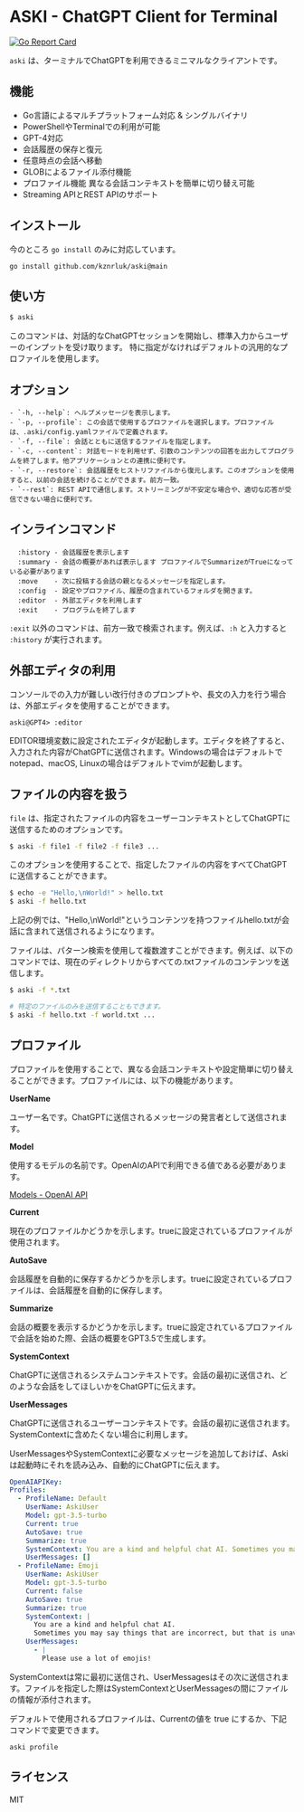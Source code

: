 # ASKI - ChatGPT Client for Terminal

[![Go Report Card](https://goreportcard.com/badge/github.com/kznrluk/aski)](https://goreportcard.com/report/github.com/kznrluk/aski)

`aski` は、ターミナルでChatGPTを利用できるミニマルなクライアントです。

## 機能
- Go言語によるマルチプラットフォーム対応 & シングルバイナリ
- PowerShellやTerminalでの利用が可能
- GPT-4対応
- 会話履歴の保存と復元
- 任意時点の会話へ移動
- GLOBによるファイル添付機能
- プロファイル機能 異なる会話コンテキストを簡単に切り替え可能
- Streaming APIとREST APIのサポート

## インストール
今のところ `go install` のみに対応しています。

```
go install github.com/kznrluk/aski@main
```

## 使い方

```bash
$ aski
```

このコマンドは、対話的なChatGPTセッションを開始し、標準入力からユーザーのインプットを受け取ります。
特に指定がなければデフォルトの汎用的なプロファイルを使用します。

## オプション

```
- `-h, --help`: ヘルプメッセージを表示します。
- `-p, --profile`: この会話で使用するプロファイルを選択します。プロファイルは、.aski/config.yamlファイルで定義されます。
- `-f, --file`: 会話とともに送信するファイルを指定します。
- `-c, --content`: 対話モードを利用せず、引数のコンテンツの回答を出力してプログラムを終了します。他アプリケーションとの連携に便利です。
- `-r, --restore`: 会話履歴をヒストリファイルから復元します。このオプションを使用すると、以前の会話を続けることができます。前方一致。
- `--rest`: REST APIで通信します。ストリーミングが不安定な場合や、適切な応答が受信できない場合に便利です。
```

## インラインコマンド

```
  :history - 会話履歴を表示します
  :summary - 会話の概要があれば表示します プロファイルでSummarizeがTrueになっている必要があります
  :move    - 次に投稿する会話の親となるメッセージを指定します。
  :config  - 設定やプロファイル、履歴の含まれているフォルダを開きます。
  :editor  - 外部エディタを利用します
  :exit    - プログラムを終了します
```

`:exit` 以外のコマンドは、前方一致で検索されます。例えば、`:h` と入力すると `:history` が実行されます。

## 外部エディタの利用
コンソールでの入力が難しい改行付きのプロンプトや、長文の入力を行う場合は、外部エディタを使用することができます。

```
aski@GPT4> :editor
```

EDITOR環境変数に設定されたエディタが起動します。エディタを終了すると、入力された内容がChatGPTに送信されます。Windowsの場合はデフォルトでnotepad、macOS, Linuxの場合はデフォルトでvimが起動します。

## ファイルの内容を扱う

`file` は、指定されたファイルの内容をユーザーコンテキストとしてChatGPTに送信するためのオプションです。

```bash
$ aski -f file1 -f file2 -f file3 ...
```

このオプションを使用することで、指定したファイルの内容をすべてChatGPTに送信することができます。

```bash
$ echo -e "Hello,\nWorld!" > hello.txt
$ aski -f hello.txt
```

上記の例では、"Hello,\nWorld!"というコンテンツを持つファイルhello.txtが会話に含まれて送信されるようになります。

ファイルは、パターン検索を使用して複数渡すことができます。例えば、以下のコマンドでは、現在のディレクトリからすべての.txtファイルのコンテンツを送信します。

```bash
$ aski -f *.txt

# 特定のファイルのみを送信することもできます。
$ aski -f hello.txt -f world.txt ...
```

## プロファイル

プロファイルを使用することで、異なる会話コンテキストや設定簡単に切り替えることができます。プロファイルには、以下の機能があります。

**UserName**

ユーザー名です。ChatGPTに送信されるメッセージの発言者として送信されます。

**Model**

使用するモデルの名前です。OpenAIのAPIで利用できる値である必要があります。

[Models - OpenAI API](https://platform.openai.com/docs/models/chatgpt)

**Current**

現在のプロファイルかどうかを示します。trueに設定されているプロファイルが使用されます。

**AutoSave**

会話履歴を自動的に保存するかどうかを示します。trueに設定されているプロファイルは、会話履歴を自動的に保存します。

**Summarize**

会話の概要を表示するかどうかを示します。trueに設定されているプロファイルで会話を始めた際、会話の概要をGPT3.5で生成します。

**SystemContext**

ChatGPTに送信されるシステムコンテキストです。会話の最初に送信され、どのような会話をしてほしいかをChatGPTに伝えます。

**UserMessages**

ChatGPTに送信されるユーザーコンテキストです。会話の最初に送信されます。SystemContextに含めたくない場合に利用します。


UserMessagesやSystemContextに必要なメッセージを追加しておけば、Askiは起動時にそれを読み込み、自動的にChatGPTに伝えます。

```yaml
OpenAIAPIKey:
Profiles:
  - ProfileName: Default
    UserName: AskiUser
    Model: gpt-3.5-turbo
    Current: true
    AutoSave: true
    Summarize: true
    SystemContext: You are a kind and helpful chat AI. Sometimes you may say things that are incorrect, but that is unavoidable.
    UserMessages: []
  - ProfileName: Emoji
    UserName: AskiUser
    Model: gpt-3.5-turbo
    Current: false
    AutoSave: true
    Summarize: true
    SystemContext: |
      You are a kind and helpful chat AI.
      Sometimes you may say things that are incorrect, but that is unavoidable.
    UserMessages:
      - |
        Please use a lot of emojis!

```

SystemContextは常に最初に送信され、UserMessagesはその次に送信されます。ファイルを指定した際はSystemContextとUserMessagesの間にファイルの情報が添付されます。

デフォルトで使用されるプロファイルは、Currentの値を true にするか、下記コマンドで変更できます。
```
aski profile
```

## ライセンス

MIT